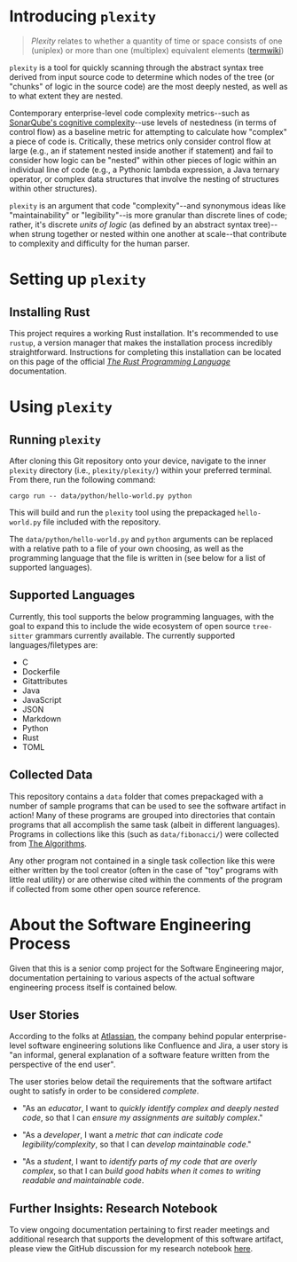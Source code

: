 # Introducing `plexity`

> *Plexity* relates to whether a quantity of time or space consists of one (uniplex) or more than one (multiplex) equivalent elements ([termwiki](https://en.termwiki.com/EN/plexity#:~:text=Plexity%20relates%20to%20whether%20a%20quantity%20of%20time,is%20the%20basis%20of%20the%20grammatical%20category%20number.))

`plexity` is a tool for quickly scanning through the abstract syntax tree derived from input source code to determine which nodes of the tree (or "chunks" of logic in the source code) are the most deeply nested, as well as to what extent they are nested.

Contemporary enterprise-level code complexity metrics--such as [SonarQube's cognitive complexity](https://www.sonarsource.com/docs/CognitiveComplexity.pdf)--use levels of nestedness (in terms of control flow) as a baseline metric for attempting to calculate how "complex" a piece of code is. Critically, these metrics only consider control flow at large (e.g., an if statement nested inside another if statement) and fail to consider how logic can be "nested" within other pieces of logic within an individual line of code (e.g., a Pythonic lambda expression, a Java ternary operator, or complex data structures that involve the nesting of structures within other structures).

`plexity` is an argument that code "complexity"--and synonymous ideas like "maintainability" or "legibility"--is more granular than discrete lines of code; rather, it's discrete *units of logic* (as defined by an abstract syntax tree)--when strung together or nested within one another at scale--that contribute to complexity and difficulty for the human parser.

# Setting up `plexity`

## Installing Rust

This project requires a working Rust installation. It's recommended to use `rustup`, a version manager that makes the installation process incredibly straightforward. Instructions for completing this installation can be located on this page of the official [*The Rust Programming Language*](https://doc.rust-lang.org/book/ch01-01-installation.html) documentation.

# Using `plexity`

## Running `plexity`

After cloning this Git repository onto your device, navigate to the inner `plexity` directory (i.e., `plexity/plexity/`) within your preferred terminal. From there, run the following command:

```
cargo run -- data/python/hello-world.py python
```

This will build and run the `plexity` tool using the prepackaged `hello-world.py` file included with the repository.

The `data/python/hello-world.py` and `python` arguments can be replaced with a relative path to a file of your own choosing, as well as the programming language that the file is written in (see below for a list of supported languages).

## Supported Languages

Currently, this tool supports the below programming languages, with the goal to expand this to include the wide ecosystem of open source `tree-sitter` grammars currently available. The currently supported languages/filetypes are:

* C
* Dockerfile
* Gitattributes
* Java
* JavaScript
* JSON
* Markdown
* Python
* Rust
* TOML

## Collected Data

This repository contains a `data` folder that comes prepackaged with a number of sample programs that can be used to see the software artifact in action! Many of these programs are grouped into directories that contain programs that all accomplish the same task (albeit in different languages). Programs in collections like this (such as `data/fibonacci/`) were collected from [The Algorithms](https://the-algorithms.com/).

Any other program not contained in a single task collection like this were either written by the tool creator (often in the case of "toy" programs with little real utility) or are otherwise cited within the comments of the program if collected from some other open source reference.

# About the Software Engineering Process

Given that this is a senior comp project for the Software Engineering major, documentation pertaining to various aspects of the actual software engineering process itself is contained below. 

## User Stories

According to the folks at [Atlassian](https://www.atlassian.com/agile/project-management/user-stories), the company behind popular enterprise-level software engineering solutions like Confluence and Jira, a user story is "an informal, general explanation of a software feature written from the perspective of the end user".

The user stories below detail the requirements that the software artifact ought to satisfy in order to be considered *complete*.

* "As an *educator*, I want to *quickly identify complex and deeply nested code*, so that I can *ensure my assignments are suitably complex*."

* "As a *developer*, I want a *metric that can indicate code legibility/complexity*, so that I can *develop maintainable code*."

* "As a *student*, I want to *identify parts of my code that are overly complex*, so that I can *build good habits when it comes to writing readable and maintainable code*.

## Further Insights: Research Notebook

To view ongoing documentation pertaining to first reader meetings and additional research that supports the development of this software artifact, please view the GitHub discussion for my research notebook [here](https://github.com/orgs/ReadyResearchers-2023-24/discussions/7).
